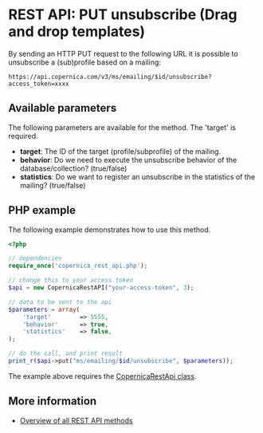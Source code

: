 # REST API: PUT unsubscribe (Drag and drop templates)

By sending an HTTP PUT request to the following URL it is possible to unsubscribe a (sub)profile based on a mailing:

`https://api.copernica.com/v3/ms/emailing/$id/unsubscribe?access_token=xxxx`

## Available parameters

The following parameters are available for the method. The 'target' is required.
* **target**: The ID of the target (profile/subprofile) of the mailing.
* **behavior**: Do we need to execute the unsubscribe behavior of the database/collection? (true/false)
* **statistics**: Do we want to register an unsubscribe in the statistics of the mailing? (true/false)

## PHP example

The following example demonstrates how to use this method.

```php
<?php

// dependencies
require_once('copernica_rest_api.php');

// change this to your access token
$api = new CopernicaRestAPI("your-access-token", 3);

// data to be sent to the api
$parameters = array(
    'target'        => 5555,
    'behavior'      => true,
    'statistics'    => false,
);

// do the call, and print result
print_r($api->put("ms/emailing/$id/unsubscribe", $parameters));
```

The example above requires the [CopernicaRestApi class](rest-php).

## More information

* [Overview of all REST API methods](./rest-api)
